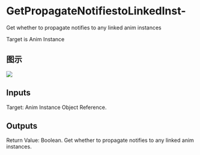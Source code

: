 # GetPropagateNotifiestoLinkedInst-

Get whether to propagate notifies to any linked anim instances

Target is Anim Instance

## 图示

![]($-20221218-20143628.png)

## Inputs

Target: Anim Instance Object Reference.  

## Outputs

Return Value: Boolean. Get whether to propagate notifies to any linked anim instances.

